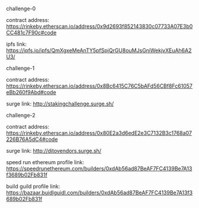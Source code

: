 challenge-0

contract address:
https://rinkeby.etherscan.io/address/0x9d2693f852143830c07733A07E3b0CC481c7F90c#code

ipfs link:
https://ipfs.io/ipfs/QmXgxeMeAnTY5pfSpjQrGU8ouMJsGniWekjvXEuAh6A2U3/


challenge-1

contract address:
https://rinkeby.etherscan.io/address/0x8Bc6415C76C5bAFd56CBf8Fc61057eBb260f9Abd#code

surge link:
http://stakingchallenge.surge.sh/


challenge-2

contract address: 
https://rinkeby.etherscan.io/address/0x80E2a3d6edE2e3C7132B3c1768a07226B76A5dC4#code

surge link: http://ditovendors.surge.sh/


speed run ethereum profile link:
https://speedrunethereum.com/builders/0xdAb56ad87BeAF7FC4139Be7A13f3689b02Fb831f


build guild profile link:
https://bazaar.buidlguidl.com/builders/0xdAb56ad87BeAF7FC4139Be7A13f3689b02Fb831f
